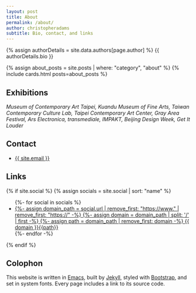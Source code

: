 ```yaml
---
layout: post
title: About
permalink: /about/
author: christopheradams
subtitle: Bio, contact, and links
---
```


<p class="lead">
{% assign authorDetails = site.data.authors[page.author] %}
{{ authorDetails.bio }}
</p>

{% assign about_posts = site.posts | where: "category", "about" %}
{% include cards.html posts=about_posts %}

## Exhibitions

*Museum of Contemporary Art Taipei, Kuandu Museum of Fine Arts, Taiwan
Contemporary Culture Lab, Taipei Contemporary Art Center, Gray Area
Festival, Ars Electronica, transmediale, IMPAKT, Beijing Design Week,
Get It Louder*

## Contact

<ul class="list-unstyled">
  <li>
    <a href="{{ site.email | prepend: "mailto:" }}">
      {{ site.email }}
    </a>
  </li>
</ul>

## Links

{% if site.social %}
  {% assign socials = site.social | sort: "name" %}
  <ul class="list-unstyled">
  {%- for social in socials %}
  <li>
  <a href="{{ social.url}}">
    {%- assign domain_path = social.url | remove_first: "https://www." | remove_first: "https://" -%}
    {%- assign domain = domain_path | split: '/' | first -%}
    {%- assign path = domain_path | remove_first: domain -%}
    <span class="link-domain">{{ domain }}</span><span class="link-path">{{path}}</span>
  </a>
  </li>
  {%- endfor -%}
  </ul>
{% endif %}

## Colophon

This website is written in [Emacs](https://www.gnu.org/software/emacs/),
built by [Jekyll](http://jekyllrb.com/),
styled with [Bootstrap](https://getbootstrap.com/),
and set in system fonts.
Every page includes a link to its source code.

